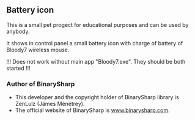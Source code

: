 ## Battery icon
This is a small pet progect for educational purposes and can be used by anybody.

It shows in control panel a small battery icon with charge of battery of Bloody7 wireless mouse. 

!!! Does not work without main app "Bloody7.exe". They should be both started !!!

### Author of BinarySharp
+ This developer and the copyright holder of BinarySharp library is ZenLulz (Jämes Ménétrey).
+ The official website of BinarySharp is www.binarysharp.com.

